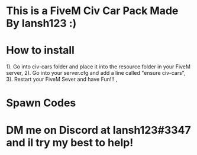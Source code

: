 # This is a FiveM Civ Car Pack Made By Iansh123 :)
# How to install
1). Go into civ-cars folder and place it into the resource folder in your FiveM server,
2). Go into your server.cfg and add a line called "ensure civ-cars",
3). Restart your FiveM Sever and have Fun!!! ,

# Spawn Codes














# DM me on Discord at Iansh123#3347 and il try my best to help!